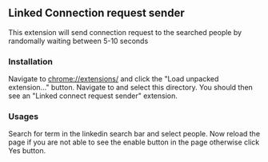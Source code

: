 ## Linked Connection request sender
This extension will send connection request to the searched people by randomally waiting between 5-10 seconds 

### Installation

Navigate to [chrome://extensions/](chrome://extensions/) and click the "Load 
unpacked extension..." button. Navigate to and select this directory. You 
should then see an "Linked connect request sender" extension.

### Usages
Search for term in the linkedin search bar and select people. Now reload the page if you are not able to see the enable button in the page otherwise click Yes button. 
